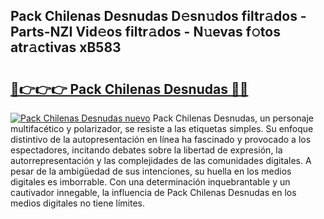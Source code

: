 ## Pack Chilenas Desnudas D𝚎sn𝚞dos filtr𝚊dos - Parts-NZI Vid𝚎os filtr𝚊dos - N𝚞evas f𝚘tos atr𝚊ctivas xB583

# <h2><a href="http://mb9eiu.tromn.icu/?c=Pack+Chilenas+Desnudas">🔗👉👉👉 Pack Chilenas Desnudas 🔗🔗</a></h2>

[![Pack Chilenas Desnudas nuevo](https://i.imgur.com/pEAQMta.gif)](http://mb9eiu.tromn.icu/?c=Pack+Chilenas+Desnudas)
Pack Chilenas Desnudas, un personaje multifacético y polarizador, se resiste a las etiquetas simples. Su enfoque distintivo de la autopresentación en línea ha fascinado y provocado a los espectadores, incitando debates sobre la libertad de expresión, la autorrepresentación y las complejidades de las comunidades digitales. A pesar de la ambigüedad de sus intenciones, su huella en los medios digitales es imborrable. Con una determinación inquebrantable y un cautivador innegable, la influencia de Pack Chilenas Desnudas en los medios digitales no tiene límites.
